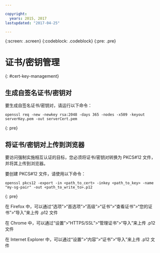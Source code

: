 ```yaml
---

copyright:
  years: 2015, 2017
lastupdated: "2017-04-25"

---
```

{:screen: .screen}
{:codeblock: .codeblock}
{:pre: .pre}

# 证书/密钥管理
{: #cert-key-management}

## 生成自签名证书/密钥对

要生成自签名证书/密钥对，请运行以下命令：

```
openssl req -new -newkey rsa:2048 -days 365 -nodes -x509 -keyout serverKey.pem -out serverCert.pem
```
{: pre}


## 将证书/密钥对上传到浏览器

要访问强制实施相互认证的目标，您必须将证书/密钥对转换为 PKCS#12 文件，并将其上传到浏览器。

要创建 PKCS#12 文件，请使用以下命令：

```
openssl pkcs12 -export -in <path_to_cert> -inkey <path_to_key> -name "my-sg-pair" -out <path_to_write_to>.p12
```
{: pre}

在 Firefox 中，可以通过“选项”>“首选项”>“高级”>“证书”>“查看证书”>“您的证书”>“导入”来上传 .p12 文件

在 Chrome 中，可以通过“设置”>“HTTPS/SSL”>“管理证书”>“导入”来上传 .p12 文件

在 Internet Explorer 中，可以通过“设置”>“内容”>“证书”>“导入”来上传 .p12 文件
